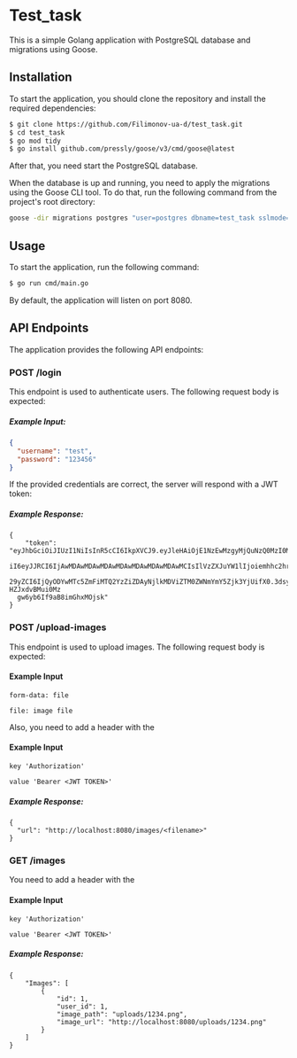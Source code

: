 # Test_task
This is a simple Golang application with PostgreSQL database and migrations using Goose.

## Installation
To start the application, you should clone the repository and install the required dependencies:

```bash 
$ git clone https://github.com/Filimonov-ua-d/test_task.git
$ cd test_task
$ go mod tidy
$ go install github.com/pressly/goose/v3/cmd/goose@latest
```

After that, you need start the PostgreSQL database.

When the database is up and running, you need to apply the migrations using the Goose CLI tool.
To do that, run the following command from the project's root directory:
```bash
goose -dir migrations postgres "user=postgres dbname=test_task sslmode=disable" up
```

## Usage

To start the application, run the following command:
```bash
$ go run cmd/main.go
```

By default, the application will listen on port 8080.

## API Endpoints

The application provides the following API endpoints:

### POST /login

This endpoint is used to authenticate users. The following request body is expected:

##### Example Input: 
```json
{
  "username": "test",
  "password": "123456"
}
```

If the provided credentials are correct, the server will respond with a JWT token:

##### Example Response: 
```
{
	"token": "eyJhbGciOiJIUzI1NiIsInR5cCI6IkpXVCJ9.eyJleHAiOjE1NzEwMzgyMjQuNzQ0MzI0MiwidXNlc
  iI6eyJJRCI6IjAwMDAwMDAwMDAwMDAwMDAwMDAwMDAwMCIsIlVzZXJuYW1lIjoiemhhc2hrZXZ5Y2giLCJQYXNzd
  29yZCI6IjQyODYwMTc5ZmFiMTQ2YzZiZDAyNjlkMDViZTM0ZWNmYmY5Zjk3YjUifX0.3dsyKJQ-HZJxdvBMui0Mz
  gw6yb6If9aB8imGhxMOjsk"
} 
```

### POST /upload-images

This endpoint is used to upload images. The following request body is expected:

#### Example Input
```
form-data: file
```
```
file: image file
```

Also, you need to add a header with the

#### Example Input
```
key 'Authorization'
``` 
```
value 'Bearer <JWT TOKEN>'
```

##### Example Response: 
```
{
  "url": "http://localhost:8080/images/<filename>"
}
```

### GET /images
You need to add a header with the

#### Example Input
```
key 'Authorization'
``` 
```
value 'Bearer <JWT TOKEN>'
```

##### Example Response: 
```
{
    "Images": [
        {
            "id": 1,
            "user_id": 1,
            "image_path": "uploads/1234.png",
            "image_url": "http://localhost:8080/uploads/1234.png"
        }
    ]
}
```
